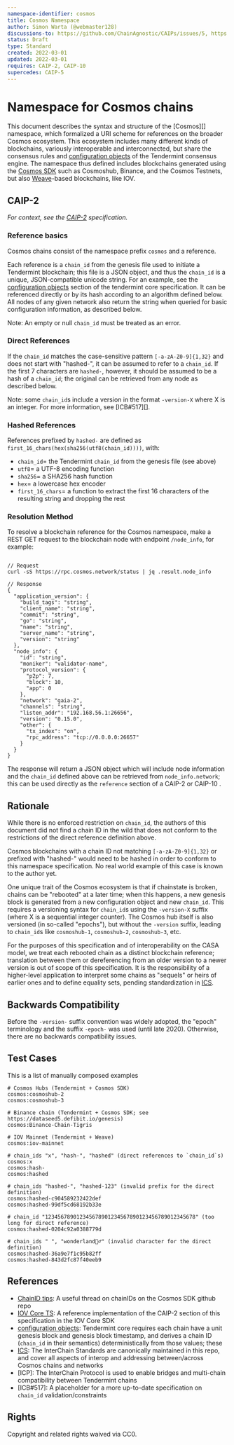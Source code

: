 ```yaml
---
namespace-identifier: cosmos
title: Cosmos Namespace
author: Simon Warta (@webmaster128)
discussions-to: https://github.com/ChainAgnostic/CAIPs/issues/5, https://github.com/ChainAgnostic/CAIPs/issues/6, https://github.com/ChainAgnostic/CAIPs/pull/1
status: Draft
type: Standard
created: 2022-03-01
updated: 2022-03-01
requires: CAIP-2, CAIP-10
supercedes: CAIP-5
---
```


# Namespace for Cosmos chains

This document describes the syntax and structure of the [Cosmos][] namespace,
which formalized a URI scheme for references on the broader Cosmos ecosystem.
This ecosystem includes many different kinds of blockchains, variously
interoperable and interconnected, but share the consensus rules and
[configuration objects][] of the Tendermint consensus engine.  The namespace thus
defined includes blockchains generated using the [Cosmos
SDK](https://github.com/cosmos/cosmos-sdk) such as Cosmoshub, Binance, and the
Cosmos Testnets, but also [Weave](https://github.com/iov-one/weave)-based
blockchains, like IOV.

## CAIP-2

*For context, see the [CAIP-2][] specification.*

### Reference basics

Cosmos chains consist of the namespace prefix `cosmos` and a reference.

Each reference is a `chain_id` from the genesis file used to initiate a
Tendermint blockchain; this file is a JSON object, and thus the `chain_id` is a
unique, JSON-compatible unicode string. For an example, see the [configuration
objects][] section of the tendermint core specification.  It can be referenced
directly or by its hash according to an algorithm defined below.  All nodes of
any given network also return the string when queried for basic configuration
information, as described below. 

Note: An empty or null `chain_id` must be treated as an error.

### Direct References

If the `chain_id` matches the case-sensitive pattern `[-a-zA-Z0-9]{1,32}` and
does not start with "hashed-", it can be assumed to refer to a `chain_id`.  If
the first 7 characters are `hashed-`, however, it should be assumed to be a hash
of a `chain_id`; the original can be retrieved from any node as described below.  

Note: some `chain_id`s include a version in the format `-version-X` where X is
an integer. For more information, see [ICB#517][].

### Hashed References

References prefixed by `hashed-` are defined as
`first_16_chars(hex(sha256(utf8(chain_id))))`, with:

- `chain_id`= the Tendermint `chain_id` from the genesis file (see above)
- `utf8`= a UTF-8 encoding function
- `sha256`= a SHA256 hash function
- `hex`= a lowercase hex encoder
- `first_16_chars`= a function to extract the first 16 characters of the
  resulting string and dropping the rest

### Resolution Method

To resolve a blockchain reference for the Cosmos namespace, make a REST GET
request to the blockchain node with endpoint `/node_info`, for example:

```jsonc

// Request
curl -sS https://rpc.cosmos.network/status | jq .result.node_info

// Response
{
  "application_version": {
    "build_tags": "string",
    "client_name": "string",
    "commit": "string",
    "go": "string",
    "name": "string",
    "server_name": "string",
    "version": "string"
  },
  "node_info": {
    "id": "string",
    "moniker": "validator-name",
    "protocol_version": {
      "p2p": 7,
      "block": 10,
      "app": 0
    },
    "network": "gaia-2",
    "channels": "string",
    "listen_addr": "192.168.56.1:26656",
    "version": "0.15.0",
    "other": {
      "tx_index": "on",
      "rpc_address": "tcp://0.0.0.0:26657"
    }
  }
}
```
The response will return a JSON object which will include node information and
the `chain_id` defined above can be retrieved from `node_info.network`; this can
be used directly as the `reference` section of a CAIP-2 or CAIP-10 .

## Rationale

While there is no enforced restriction on `chain_id`, the authors of this
document did not find a chain ID in the wild that does not conform to the
restrictions of the direct reference definition above.

Cosmos blockchains with a chain ID not matching `[-a-zA-Z0-9]{1,32}` or prefixed
with "hashed-" would need to be hashed in order to conform to this namespace
specification. No real world example of this case is known to the author yet.

One unique trait of the Cosmos ecosystem is that if chainstate is broken, chains
can be "rebooted" at a later time; when this happens, a new genesis block is
generated from a new configuration object and new `chain_id`. This requires a
versioning syntax for `chain_id`s using the `-version-X` suffix (where X is a
sequential integer counter). The Cosmos hub itself is also versioned (in
so-called "epochs"), but without the `-version` suffix, leading to `chain_id`s
like `cosmoshub-1`, `cosmoshub-2`, `cosmoshub-3`, etc.

For the purposes of this specification and of interoperability on the CASA
model, we treat each rebooted chain as a distinct blockchain reference;
translation between them or dereferencing from an older version to a newer
version is out of scope of this specification. It is the responsibility of a
higher-level application to interpret some chains as "sequels" or heirs of
earlier ones and to define equality sets, pending standardization in [ICS][].

## Backwards Compatibility

Before the `-version-` suffix convention was widely adopted, the "epoch"
terminology and the suffix `-epoch-` was used (until late 2020). Otherwise,
there are no backwards compatibility issues.

## Test Cases

This is a list of manually composed examples

```
# Cosmos Hubs (Tendermint + Cosmos SDK)
cosmos:cosmoshub-2
cosmos:cosmoshub-3

# Binance chain (Tendermint + Cosmos SDK; see https://dataseed5.defibit.io/genesis)
cosmos:Binance-Chain-Tigris

# IOV Mainnet (Tendermint + Weave)
cosmos:iov-mainnet

# chain_ids "x", "hash-", "hashed" (direct references to `chain_id`s)
cosmos:x
cosmos:hash-
cosmos:hashed

# chain_ids "hashed-", "hashed-123" (invalid prefix for the direct definition)
cosmos:hashed-c904589232422def
cosmos:hashed-99df5cd68192b33e

# chain_id "123456789012345678901234567890123456789012345678" (too long for direct reference)
cosmos:hashed-0204c92a0388779d

# chain_ids " ", "wonderland🧝‍♂️" (invalid character for the direct definition)
cosmos:hashed-36a9e7f1c95b82ff
cosmos:hashed-843d2fc87f40eeb9
```


## References

- [ChainID tips][]: A useful thread on chainIDs on the Cosmos SDK github repo
- [IOV Core TS]: A reference implementation of the CAIP-2 section of this specification in the IOV Core SDK
- [configuration objects][]: Tendermint core requires each chain have a unit genesis block and genesis block timestamp, and derives a chain ID (`chain_id` in their semantics) deterministically from those values; these
- [ICS]: The InterChain Standards are canonically maintained in this repo, and cover all aspects of interop and addressing between/across Cosmos chains and networks
- [ICP]: The InterChain Protocol is used to enable bridges and multi-chain compatibility between Tendermint chains
- [ICB#517]: A placeholder for a more up-to-date specification on `chain_id` validation/constraints 

[IBC#517]: https://github.com/cosmos/ibc/issues/517
[ICS]: https://github.com/cosmos/ibc
[configuration objects]: https://docs.tendermint.com/v0.35/tendermint-core/using-tendermint.html#fields
[ChainID tips]: https://github.com/cosmos/cosmos-sdk/issues/5363
[IOV Core TS]: https://github.com/iov-one/iov-core/blob/1cd39e708b/packages/iov-cosmos/src/caip5.ts
[CAIP-2]: https://github.com/ChainAgnostic/CAIPs/blob/master/CAIPs/caip-2.md
[CAIP-10]: https://github.com/ChainAgnostic/CAIPs/blob/master/CAIPs/caip-10.md
[CAIP-19]: https://github.com/ChainAgnostic/CAIPs/blob/master/CAIPs/caip-19.md
[CAIP-21]: https://github.com/ChainAgnostic/CAIPs/blob/master/CAIPs/caip-21.md
[CAIP-22]: https://github.com/ChainAgnostic/CAIPs/blob/master/CAIPs/caip-22.md

## Rights

Copyright and related rights waived via CC0.
